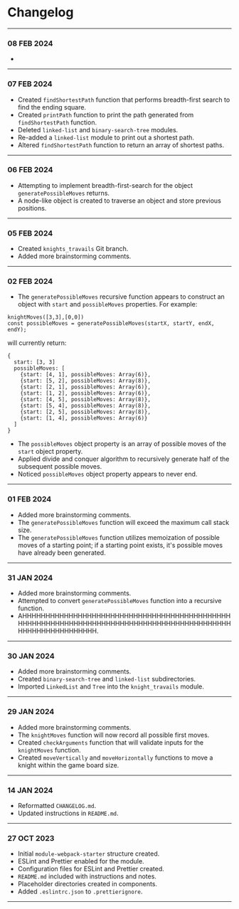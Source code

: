 # Changelog
---
### 08 FEB 2024
- 
---
### 07 FEB 2024
- Created `findShortestPath` function that performs breadth-first search to find the ending square.
- Created `printPath` function to print the path generated from `findShortestPath` function.
- Deleted `linked-list` and `binary-search-tree` modules.
- Re-added a `linked-list` module to print out a shortest path.
- Altered `findShortestPath` function to return an array of shortest paths.
---
### 06 FEB 2024
- Attempting to implement breadth-first-search for the object `generatePossibleMoves` returns.
- A node-like object is created to traverse an object and store previous positions.
---
### 05 FEB 2024
- Created `knights_travails` Git branch.
- Added more brainstorming comments.
---
### 02 FEB 2024
- The `generatePossibleMoves` recursive function appears to construct an object with `start` and `possibleMoves` properties.
For example:
```
knightMoves([3,3],[0,0])
const possibleMoves = generatePossibleMoves(startX, startY, endX, endY);
```
will currently return:
```
{
  start: [3, 3]
  possibleMoves: [
    {start: [4, 1], possibleMoves: Array(6)},
    {start: [5, 2], possibleMoves: Array(8)},
    {start: [2, 1], possibleMoves: Array(6)},
    {start: [1, 2], possibleMoves: Array(6)},
    {start: [4, 5], possibleMoves: Array(8)},
    {start: [5, 4], possibleMoves: Array(8)},
    {start: [2, 5], possibleMoves: Array(8)}, 
    {start: [1, 4], possibleMoves: Array(6)}
  ]
}
```
- The `possibleMoves` object property is an array of possible moves of the `start` object property.
- Applied divide and conquer algorithm to recursively generate half of the subsequent possible moves.
- Noticed `possibleMoves` object property appears to never end.
---
### 01 FEB 2024
- Added more brainstorming comments.
- The `generatePossibleMoves` function will exceed the maximum call stack size.
- The `generatePossibleMoves` function utilizes memoization of possible moves of a starting point; if a starting point exists, it's possible moves have already been generated.
---
### 31 JAN 2024
- Added more brainstorming comments.
- Attempted to convert `generatePossibleMoves` function into a recursive function.
- AHHHHHHHHHHHHHHHHHHHHHHHHHHHHHHHHHHHHHHHHHHHHHHHHHHHHHHHHHHHHHHHHHHHHHHHHHHHHHHHHHHHHHHHHHHHHHHHHHHHHHHHHHHHH.
---
### 30 JAN 2024
- Added more brainstorming comments.
- Created `binary-search-tree` and `linked-list` subdirectories.
- Imported `LinkedList` and `Tree` into the `knight_travails` module.
---
### 29 JAN 2024
- Added more brainstorming comments.
- The `knightMoves` function will now record all possible first moves.
- Created `checkArguments` function that will validate inputs for the `knightMoves` function.
- Created `moveVertically` and `moveHorizontally` functions to move a knight within the game board size.
---
### 14 JAN 2024
- Reformatted `CHANGELOG.md`.
- Updated instructions in `README.md`.
---
### 27 OCT 2023
- Initial `module-webpack-starter` structure created.
- ESLint and Prettier enabled for the module.
- Configuration files for ESLint and Prettier created.
- `README.md` included with instructions and notes.
- Placeholder directories created in components.
- Added `.eslintrc.json` to `.prettierignore`.  
---